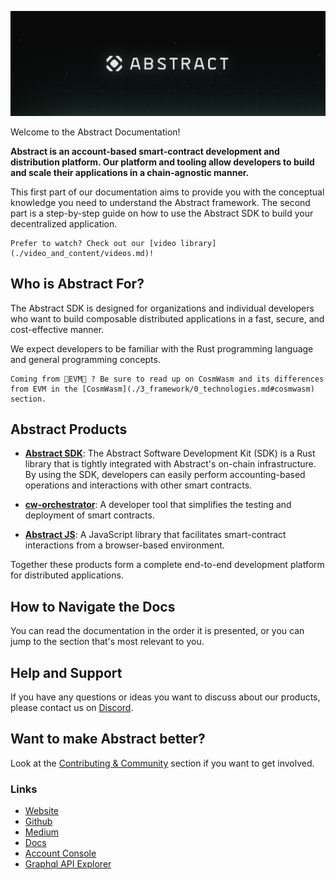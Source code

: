 <!-- # The Abstract Development Platform -->
<!-- This page is a high-level overview of the Abstract Platform, not the SDK or any of our actual products. Hence we should stick to a vocabulary that is familiar to the reader. -->

![SDK Background](resources/abstract_platform/twitter_cover-1.png)

Welcome to the Abstract Documentation!

**Abstract is an account-based smart-contract development and distribution platform. Our platform and tooling allow developers to build and scale their applications in a chain-agnostic manner.**

This first part of our documentation aims to provide you with the conceptual knowledge you need to understand the Abstract framework. The second part is a step-by-step guide on how to use the Abstract SDK to build your decentralized application.

```admonish info
Prefer to watch? Check out our [video library](./video_and_content/videos.md)!
```

## Who is Abstract For?

The Abstract SDK is designed for organizations and individual developers who want to build composable distributed applications in a fast, secure, and cost-effective manner.

We expect developers to be familiar with the Rust programming language and general programming concepts.

```admonish info
Coming from 👾EVM👾 ? Be sure to read up on CosmWasm and its differences from EVM in the [CosmWasm](./3_framework/0_technologies.md#cosmwasm) section.
```

## Abstract Products

- **[Abstract SDK](3_framework/1_abstract_sdk.md)**: The Abstract Software Development Kit (SDK) is a Rust library that is tightly integrated with Abstract's on-chain infrastructure. By using the SDK, developers can easily perform accounting-based operations and interactions with other smart contracts.

- **[cw-orchestrator](1_products/1_cw_orchestrator.md)**: A developer tool that simplifies the testing and deployment of smart contracts.

- **[Abstract JS](1_products/4_abstract_js.md)**: A JavaScript library that facilitates smart-contract interactions from a browser-based environment.

Together these products form a complete end-to-end development platform for distributed applications.

## How to Navigate the Docs

You can read the documentation in the order it is presented, or you can jump to the section that's most relevant to you.

## Help and Support

If you have any questions or ideas you want to discuss about our products, please contact us
on <a href="https://discord.com/invite/uch3Tq3aym" target="_blank">Discord</a>.

## Want to make Abstract better?

Look at the
[Contributing & Community](./contributing.md) section if you want to get involved.

### Links

<ul>
    <li><a href="https://abstract.money/" target="_blank">Website</a></li>
    <li><a href="https://github.com/AbstractSDK" target="_blank">Github</a></li>
    <li><a href="https://medium.com/@abstractmoney" target="_blank">Medium</a></li>
    <li><a href="https://docs.abstract.money/" target="_blank">Docs</a></li>
    <li><a href="https://console.abstract.money" target="_blank">Account Console</a></li>
    <li><a href="https://api.abstract.money/" target="_blank">Graphql API Explorer</a></li>
</ul>

